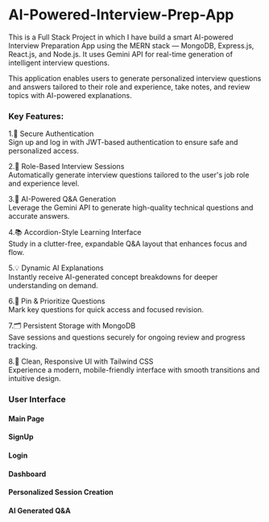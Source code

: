 # AI-Powered-Interview-Prep-App
This is a Full Stack Project in which I have build a smart AI-powered Interview Preparation App using the MERN stack — MongoDB, Express.js, React.js, and Node.js. It uses Gemini API for real-time generation of intelligent interview questions.

This application enables users to generate personalized interview questions and answers tailored to their role and experience, take notes, and review topics with AI-powered explanations.

<h3>Key Features:</h3>

1.🔐 Secure Authentication<br>
Sign up and log in with JWT-based authentication to ensure safe and personalized access.

2.🎯 Role-Based Interview Sessions<br>
Automatically generate interview questions tailored to the user's job role and experience level.

3.🧠 AI-Powered Q&A Generation<br>
Leverage the Gemini API to generate high-quality technical questions and accurate answers.

4.📚 Accordion-Style Learning Interface<br>
Study in a clutter-free, expandable Q&A layout that enhances focus and flow.

5.💡 Dynamic AI Explanations<br>
Instantly receive AI-generated concept breakdowns for deeper understanding on demand.

6.📌 Pin & Prioritize Questions<br>
Mark key questions for quick access and focused revision.

7.🗂️ Persistent Storage with MongoDB<br>
Save sessions and questions securely for ongoing review and progress tracking.

8.🎨 Clean, Responsive UI with Tailwind CSS<br>
Experience a modern, mobile-friendly interface with smooth transitions and intuitive design.

<h3>User Interface</h3>
<h4>Main Page</h4>

<h4>SignUp</h4>

<h4>Login</h4>

<h4>Dashboard</h4>

<h4>Personalized Session Creation</h4>

<h4>AI Generated Q&A</h4>



